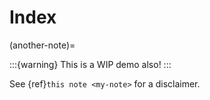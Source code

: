 # Index

(another-note)=

:::{warning}
This is a WIP demo also!
:::


See {ref}`this note <my-note>` for a disclaimer.

